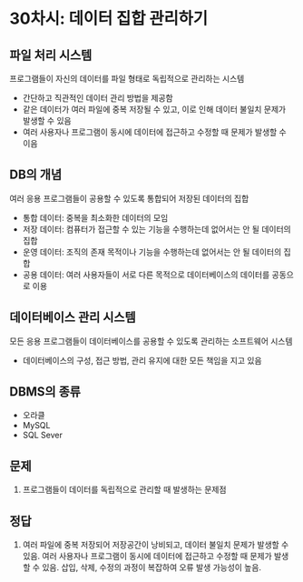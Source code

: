 # 30차시: 데이터 집합 관리하기 

## 파일 처리 시스템 
프로그램들이 자신의 데이터를 파일 형태로 독립적으로 관리하는 시스템
* 간단하고 직관적인 데이터 관리 방법을 제공함
* 같은 데이터가 여러 파일에 중복 저장될 수 있고, 이로 인해 데이터 불일치 문제가 발생할 수 있음
* 여러 사용자나 프로그램이 동시에 데이터에 접근하고 수정할 때 문제가 발생할 수 이음 

## DB의 개념
여러 응용 프로그램들이 공용할 수 있도록 통합되어 저장된 데이터의 집합
* 통합 데이터: 중복을 최소화한 데이터의 모임
* 저장 데이터: 컴퓨터가 접근할 수 있는 기능을 수행하는데 없어서는 안 될 데이터의 집합
* 운영 데이터: 조직의 존재 목적이나 기능을 수행하는데 없어서는 안 될 데이터의 집합
* 공용 데이터: 여러 사용자들이 서로 다른 목적으로 데이터베이스의 데이터를 공동으로 이용

## 데이터베이스 관리 시스템 
모든 응용 프로그램들이 데이터베이스를 공용할 수 있도록 관리하는 소프트웨어 시스템
* 데이터베이스의 구성, 접근 방법, 관리 유지에 대한 모든 책임을 지고 있음

## DBMS의 종류
* 오라클
* MySQL
* SQL Sever

## 문제 
1. 프로그램들이 데이터를 독립적으로 관리할 때 발생하는 문제점

## 정답 
1. 여러 파일에 중복 저장되어 저장공간이 낭비되고, 데이터 불일치 문제가 발생할 수 있음. 여러 사용자나 프로그램이 동시에 데이터에 접근하고 수정할 때 문제가 발생할 수 있음. 삽입, 삭제, 수정의 과정이 복잡하여 오류 발생 가능성이 높음.  
